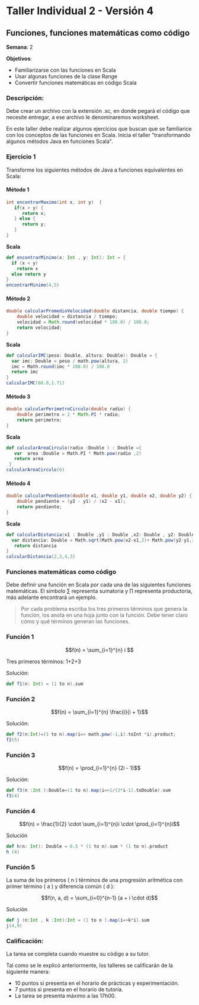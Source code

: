 # Taller Individual 2 - Versión 4
## Funciones, funciones matemáticas como código

**Semana**: 2

**Objetivos**:

- Familiarizarse con las funciones en Scala
- Usar algunas funciones de la clase Range
- Convertir funciones matemáticas en código Scala

### Descripción:

Debe crear un archivo con la extensión .sc, en donde pegará el código que necesite entregar, a ese archivo le denominaremos worksheet.

En este taller debe realizar algunos ejercicios que buscan que se familiarice con los conceptos de las funciones en Scala. Inicia el taller "transformando algunos métodos Java en funciones Scala".

### Ejercicio 1

Transforme los siguientes métodos de Java a funciones equivalentes en Scala:

#### Método 1
```java
int encontrarMaximo(int x, int y)  {
   if(x > y) {
      return x;
   } else {
      return y;
   }
}
```
**Scala**
```scala
def encontrarMinimo(x: Int , y: Int): Int = {
  if (x < y)
    return x
  else return y
}
encontrarMinimo(4,5)
```

#### Método 2
```java
double calcularPromedioVelocidad(double distancia, double tiempo) {
	double velocidad = distancia / tiempo;
	velocidad = Math.round(velocidad * 100.0) / 100.0;
	return velocidad;
}
```
**Scala**
```scala
def calcularIMC(peso: Double, altura: Double): Double = {
  var imc: Double = peso / math.pow(altura, 2)
  imc = Math.round(imc * 100.0) / 100.0
  return imc
}
calcularIMC(60.0,1.71)

```

#### Método 3
```java
double calcularPerimetroCirculo(double radio) {
	double perimetro = 2 * Math.PI * radio;
	return perimetro;
}
```
**Scala**
```scala
def calcularAreaCirculo(radio :Double ) : Double ={
   var  area :Double = Math.PI * Math.pow(radio ,2)
   return area
 }
calcularAreaCirculo(6)
```
#### Método 4
```java
double calcularPendiente(double x1, double y1, double x2, double y2) {
    double pendiente = (y2 - y1) / (x2 - x1);
    return pendiente;
}
```
**Scala**
```scala
def calcularDistancia(x1 : Double ,y1 : Double ,x2: Double , y2: Double ): Double ={
  var distancia: Double = Math.sqrt(Math.pow(x2-x1,2)+ Math.pow(y2-y1,2))
   return distancia
}
calcularDistancia(2,3,4,3)

```



### Funciones matemáticas como código

Debe definir una función en Scala por cada una de las siguientes funciones matemáticas. El símbolo ∑ representa sumatoria y ∏ representa productoria, más adelante encontrará un ejemplo.

> Por cada problema escriba los tres primeros términos que genera la función, los anota en una hoja junto con la función. Debe tener claro cómo y qué términos generan las funciones.

### Función 1

```math
f(n) = \sum_{i=1}^{n} i

```

Tres primeros términos: 1+2+3 

Solución:
```scala
def f1(n: Int) = (1 to n).sum
```

### Función 2

```math
f(n) = \sum_{i=1}^{n} \frac{i}{i + 1}
```
Solución:
```scala
def f2(n:Int)=(1 to n).map(i=> math.pow(-1,i).toInt *i).product;
f2(5)
```

### Función 3

```math
f(n) = \prod_{i=1}^{n} (2i - 1)
```
Solución:
```scala
def f3(n :Int ):Double=(1 to n).map(i=>1/(2*i-1).toDouble).sum
f3(4)
```

### Función 4


```math
f(n) = \frac{1}{2} \cdot \sum_{i=1}^{n}i \cdot \prod_{i=1}^{n}i
```
Solución
```scala
def h(n: Int): Double = 0.5 * (1 to n).sum * (1 to n).product
h (4)
```

### Función 5

La suma de los primeros \( n \) términos de una progresión aritmética con primer término \( a \) y diferencia común \( d \):

```math
f(n, a, d) = \sum_{i=0}^{n-1} (a + i \cdot d)
```
Solución
```scala
def j (n:Int , k :Int):Int = (1 to n ).map(i=>k*i).sum
j(4,9)
```
### Calificación:

La tarea se completa cuando muestre su código a su tutor.

Tal como se le explicó anteriormente, los talleres se calificarán de la siguiente manera:

- 10 puntos si presenta en el horario de prácticas y experimentación.
- 7 puntos si presenta en el horario de tutoría.
- La tarea se presenta máximo a las 17h00.
